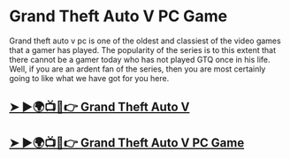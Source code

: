 # Grand Theft Auto V PC Game

Grand theft auto v pc is one of the oldest and classiest of the video games that a gamer has played. The popularity of the series is to this extent that there cannot be a gamer today who has not played GTQ once in his life. Well, if you are an ardent fan of the series, then you are most certainly going to like what we have got for you here. 

## [➤ ►🌍📺📱👉 Grand Theft Auto V](https://tinyurl.com/536bhrn7)

## [➤ ►🌍📺📱👉 Grand Theft Auto V PC Game](https://tinyurl.com/536bhrn7)
